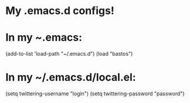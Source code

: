 My .emacs.d configs!
=============


In my ~.emacs:
=========

(add-to-list 'load-path "~/.emacs.d")
(load "bastos")

In my ~/.emacs.d/local.el:
===============

(setq twittering-username "login")
(setq twittering-password "password")